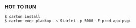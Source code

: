 ### HOT TO RUN ###

    $ carton install
    $ carton exec plackup -s Starlet -p 5000 -E prod app.psgi

